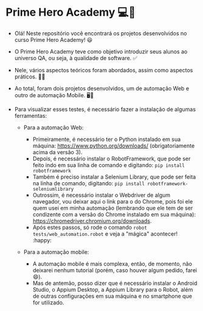 # Prime Hero Academy :computer::rocket:

* Olá! Neste repositório você encontrará os projetos desenvolvidos no curso Prime Hero Academy! :smiley:

* O Prime Hero Academy teve como objetivo introduzir seus alunos ao universo QA, ou seja, à qualidade de software. :white_check_mark:

* Nele, vários aspectos teóricos foram abordados, assim como aspectos práticos. :book::wrench:

* Ao total, foram dois projetos desenvolvidos, um de automação Web e outro de automação Mobile. :desktop_computer::vibration_mode:

* Para visualizar esses testes, é necessário fazer a instalação de algumas ferramentas:

  * Para a automação Web:
    * Primeiramente, é necessário ter o Python instalado em sua máquina: https://www.python.org/downloads/ (obrigatoriamente acima da versão 3).
    * Depois, é necessário instalar o RobotFramework, que pode ser feito indo em sua linha de comando e digitando: `pip install robotframework`
    * Também é preciso instalar a Selenium Library, que pode ser feita na linha de comando, digitando: `pip install robotframework-seleniumlibrary`
    * Outrossim, é necessário instalar o Webdriver de algum navegador, vou deixar aqui o link para o do Chrome, pois foi ele quem usei em minha automação (lembrando que ele tem de ser condizente com a versão do Chrome instalado em sua máquina): https://chromedriver.chromium.org/downloads.
    * Após estes passos, só rode o comando `robot tests/web_automation.robot` e veja a "mágica" acontecer! :happy:

  * Para a automação mobile:
    * A automação mobile é mais complexa, então, de momento, não deixarei nenhum tutorial (porém, caso houver algum pedido, farei :smile:).
    * Mas de antemão, posso dizer que é necessário instalar o Android Studio, o Appium Desktop, a Appium Library para o Robot, além de outras configurações em sua máquina e no smartphone que for utilizado.
